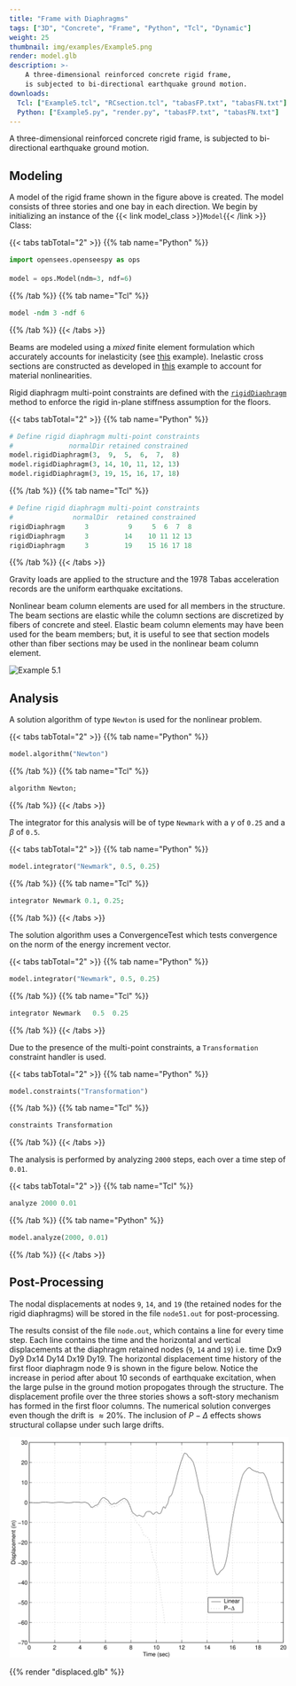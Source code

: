 ```yaml
---
title: "Frame with Diaphragms"
tags: ["3D", "Concrete", "Frame", "Python", "Tcl", "Dynamic"]
weight: 25
thumbnail: img/examples/Example5.png
render: model.glb
description: >-
    A three-dimensional reinforced concrete rigid frame,
    is subjected to bi-directional earthquake ground motion.
downloads:
  Tcl: ["Example5.tcl", "RCsection.tcl", "tabasFP.txt", "tabasFN.txt"]
  Python: ["Example5.py", "render.py", "tabasFP.txt", "tabasFN.txt"]
---
```



A three-dimensional reinforced concrete rigid frame,
is subjected to bi-directional earthquake ground motion.

## Modeling

A model of the rigid frame shown in the figure above is created. 
The model consists of three stories and one bay in each direction. 
We begin by initializing an instance of the {{< link model_class >}}`Model`{{< /link >}} Class:

{{< tabs tabTotal="2" >}}
{{% tab name="Python" %}}
```python
import opensees.openseespy as ops

model = ops.Model(ndm=3, ndf=6)
```
{{% /tab %}}
{{% tab name="Tcl" %}}
```tcl
model -ndm 3 -ndf 6
```
{{% /tab %}}
{{< /tabs >}}

Beams are modeled using a *mixed* finite element formulation which accurately accounts for inelasticity (see [this](../example3/) example). 
Inelastic cross sections are constructed as developed in [this](../example2) example
to account for material nonlinearities. 

Rigid diaphragm multi-point constraints
are defined with the [`rigidDiaphragm`](https://opensees.stairlab.io/user/manual/model/mp_constraint/rigidDiaphragm.html) method to enforce the rigid in-plane stiffness assumption for the
floors. 

{{< tabs tabTotal="2" >}}
{{% tab name="Python" %}}
```python
# Define rigid diaphragm multi-point constraints
#              normalDir retained constrained
model.rigidDiaphragm(3,  9,  5,  6,  7,  8)
model.rigidDiaphragm(3, 14, 10, 11, 12, 13)
model.rigidDiaphragm(3, 19, 15, 16, 17, 18)
```
{{% /tab %}}
{{% tab name="Tcl" %}}
```tcl
# Define rigid diaphragm multi-point constraints
#               normalDir  retained constrained
rigidDiaphragm     3          9     5  6  7  8
rigidDiaphragm     3         14    10 11 12 13
rigidDiaphragm     3         19    15 16 17 18
```
{{% /tab %}}
{{< /tabs >}}

Gravity loads are applied to the structure and the 1978 Tabas
acceleration records are the uniform earthquake excitations.

Nonlinear beam column elements are used for all members in the
structure. The beam sections are elastic while the column sections are
discretized by fibers of concrete and steel. Elastic beam column
elements may have been used for the beam members; but, it is useful to
see that section models other than fiber sections may be used in the
nonlinear beam column element.

![Example 5.1](img/Example4.svg)


## Analysis

A solution algorithm of type `Newton` is used for the nonlinear problem.

{{< tabs tabTotal="2" >}}
{{% tab name="Python" %}}
```python
model.algorithm("Newton")
```
{{% /tab %}}
{{% tab name="Tcl" %}}
```tcl
algorithm Newton;
```
{{% /tab %}}
{{< /tabs >}}


The integrator for this
analysis will be of type `Newmark` with a $\gamma$ of `0.25` and a $\beta$
of `0.5`. 

{{< tabs tabTotal="2" >}}
{{% tab name="Python" %}}
```python
model.integrator("Newmark", 0.5, 0.25)
```
{{% /tab %}}
{{% tab name="Tcl" %}}
```tcl
integrator Newmark 0.1, 0.25;
```
{{% /tab %}}
{{< /tabs >}}

The solution algorithm uses a ConvergenceTest which tests convergence on
the norm of the energy increment vector. 

{{< tabs tabTotal="2" >}}
{{% tab name="Python" %}}
```python
model.integrator("Newmark", 0.5, 0.25)
```
{{% /tab %}}
{{% tab name="Tcl" %}}
```tcl
integrator Newmark   0.5  0.25 
```
{{% /tab %}}
{{< /tabs >}}

Due to the presence of the multi-point constraints, a
`Transformation` constraint handler is used. 

{{< tabs tabTotal="2" >}}
{{% tab name="Python" %}}
```python
model.constraints("Transformation")
```
{{% /tab %}}
{{% tab name="Tcl" %}}
```tcl
constraints Transformation
```
{{% /tab %}}
{{< /tabs >}}

<!--
The equations are formed
using a sparse storage scheme which will perform pivoting during the
equation solving, so the System is SparseGeneral. As SparseGeneral will
perform it's own internal numbering of the equations, a Plain numberer
is used which simply assigns equation numbers to the degrees-of-freedom.
-->


The analysis is performed by analyzing `2000` steps, each over a time step of `0.01`.

{{< tabs tabTotal="2" >}}
{{% tab name="Tcl" %}}
```tcl
analyze 2000 0.01
```
{{% /tab %}}
{{% tab name="Python" %}}
```python
model.analyze(2000, 0.01)
```
{{% /tab %}}
{{< /tabs >}}

## Post-Processing

The nodal displacements at nodes `9`, `14`, and `19` (the retained nodes for
the rigid diaphragms) will be stored in the file `node51.out` for
post-processing.


The results consist of the file `node.out`, which contains a line for
every time step. Each line contains the time and the horizontal and
vertical displacements at the diaphragm retained nodes (`9`, `14` and `19`)
i.e. time Dx9 Dy9 Dx14 Dy14 Dx19 Dy19. The horizontal displacement time
history of the first floor diaphragm node 9 is shown in the
figure below. Notice the increase in period after about 10
seconds of earthquake excitation, when the large pulse in the ground
motion propogates through the structure. The displacement profile over
the three stories shows a soft-story mechanism has formed in the first
floor columns. The numerical solution converges even though the drift is
$\approx 20 \%$. The inclusion of $P-\Delta$ effects shows structural
collapse under such large drifts.

![Node 9 displacement time history](RigidFrameDisp.svg)


{{% render "displaced.glb" %}}

